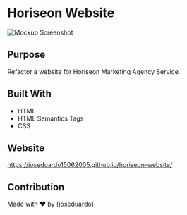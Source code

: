 # Horiseon Website


![Mockup Screenshot](../../assests/images/screenshot.png)

## Purpose

Refactor a website for Horiseon Marketing Agency Service.

## Built With

- HTML
- HTML Semantics Tags
- CSS

## Website

https://joseduardo15062005.github.io/horiseon-website/

## Contribution

Made with ❤️ by [joseduardo]
